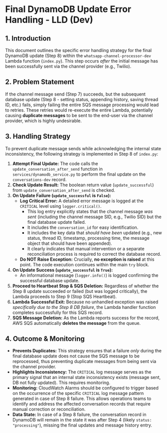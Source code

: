 # Final DynamoDB Update Error Handling - LLD (Dev)

## 1. Introduction

This document outlines the specific error handling strategy for the final DynamoDB update (Step 8) within the `whatsapp-channel-processor-dev` Lambda function (`index.py`). This step occurs *after* the initial message has been successfully sent via the channel provider (e.g., Twilio).

## 2. Problem Statement

If the channel message send (Step 7) succeeds, but the subsequent database update (Step 8 - setting status, appending history, saving thread ID, etc.) fails, simply failing the entire SQS message processing would lead to retries. These retries would re-execute the entire Lambda, potentially causing **duplicate messages** to be sent to the end-user via the channel provider, which is highly undesirable.

## 3. Handling Strategy

To prevent duplicate message sends while acknowledging the internal state inconsistency, the following strategy is implemented in Step 8 of `index.py`:

1.  **Attempt Final Update:** The code calls the `update_conversation_after_send` function in `services/dynamodb_service.py` to perform the final update on the `conversations-dev` record.
2.  **Check Update Result:** The boolean return value (`update_successful`) from `update_conversation_after_send` is checked.
3.  **On Update Failure (`update_successful` is `False`):**
    *   **Log Critical Error:** A detailed error message is logged at the `CRITICAL` level using `logger.critical()`.
        *   This log entry explicitly states that the channel message *was sent* (including the channel message SID, e.g., Twilio SID) but the final database update failed.
        *   It includes the `conversation_id` for easy identification.
        *   It includes the key data that *should have been* updated (e.g., new status, thread ID, timestamp, processing time, the message object that should have been appended).
        *   It clearly indicates that manual intervention or a separate reconciliation process is required to correct the database record.
    *   **Do NOT Raise Exception:** Crucially, **no exception is raised** at this point. The code execution continues within the main `try` block.
4.  **On Update Success (`update_successful` is `True`):**
    *   An informational message (`logger.info()`) is logged confirming the successful database update.
5.  **Proceed to Heartbeat Stop & SQS Deletion:** Regardless of whether the Step 8 update succeeded or failed (but was logged critically), the Lambda proceeds to Step 9 (Stop SQS Heartbeat).
6.  **Lambda Successful Exit:** Because no unhandled exception was raised *specifically due to the Step 8 DB failure*, the Lambda handler function completes successfully for this SQS record.
7.  **SQS Message Deletion:** As the Lambda reports success for the record, AWS SQS automatically **deletes the message** from the queue.

## 4. Outcome & Monitoring

*   **Prevents Duplicates:** This strategy ensures that a failure *only* during the final database update does not cause the SQS message to be reprocessed, thus preventing duplicate messages from being sent via the channel provider.
*   **Highlights Inconsistency:** The `CRITICAL` log message serves as the primary signal that an internal state inconsistency exists (message sent, DB not fully updated). This requires monitoring.
*   **Monitoring:** CloudWatch Alarms should be configured to trigger based on the occurrence of the specific `CRITICAL` log message pattern generated in case of Step 8 failure. This allows operations teams to identify and address the affected conversation records that require manual correction or reconciliation.
*   **Data State:** In case of a Step 8 failure, the conversation record in DynamoDB will remain in the state it was after Step 4 (likely `status: "processing"`), missing the final updates and message history entry. 